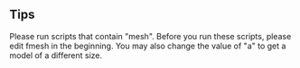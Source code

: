 ## Tips
Please run scripts that contain "mesh". 
Before you run these scripts, please edit fmesh in the beginning. 
You may also change the value of "a" to get a model of a different size. 
